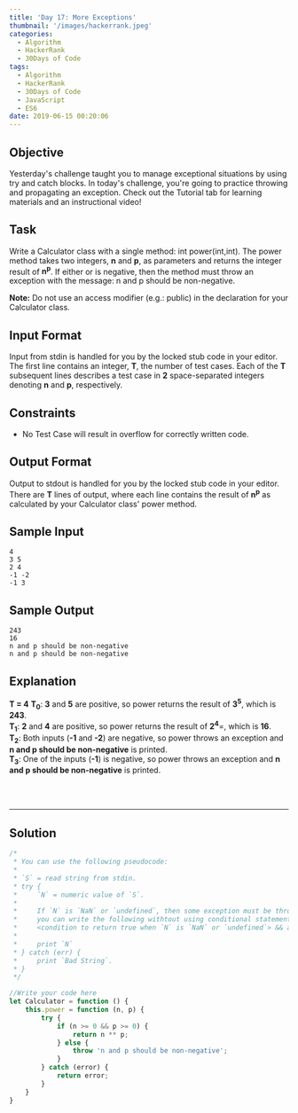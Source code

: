 ```yaml
---
title: 'Day 17: More Exceptions'
thumbnail: '/images/hackerrank.jpeg'
categories:
  - Algorithm
  - HackerRank
  - 30Days of Code
tags:
  - Algorithm
  - HackerRank
  - 30Days of Code
  - JavaScript
  - ES6
date: 2019-06-15 00:20:06
---
```


## Objective

Yesterday's challenge taught you to manage exceptional situations by using try and catch blocks. In today's challenge, you're going to practice throwing and propagating an exception. Check out the Tutorial tab for learning materials and an instructional video!

<!-- more -->

## Task

Write a Calculator class with a single method: int power(int,int). The power method takes two integers, **n** and **p**, as parameters and returns the integer result of **n<sup>p</sup>**. If either  or  is negative, then the method must throw an exception with the message: n and p should be non-negative.

**Note:** Do not use an access modifier (e.g.: public) in the declaration for your Calculator class.


## Input Format

Input from stdin is handled for you by the locked stub code in your editor. The first line contains an integer, **T**, the number of test cases. Each of the **T** subsequent lines describes a test case in **2** space-separated integers denoting **n** and **p**, respectively.


## Constraints

- No Test Case will result in overflow for correctly written code.


## Output Format

Output to stdout is handled for you by the locked stub code in your editor. There are **T** lines of output, where each line contains the result of **n<sup>p</sup>** as calculated by your Calculator class' power method.


## Sample Input

```
4
3 5
2 4
-1 -2
-1 3
```

## Sample Output

```
243
16
n and p should be non-negative
n and p should be non-negative
```


## Explanation

**T = 4**
**T<sub>0</sub>**: **3** and **5** are positive, so power returns the result of **3<sup>5</sup>**, which is **243**. <br/>
**T<sub>1</sub>**: **2** and **4** are positive, so power returns the result of **2<sup>4</sup>**=, which is **16**. <br/>
**T<sub>2</sub>**: Both inputs (**-1** and **-2**) are negative, so power throws an exception and **n and p should be non-negative** is printed. <br/>
**T<sub>3</sub>**: One of the inputs (**-1**) is negative, so power throws an exception and **n and p should be non-negative** is printed.

<br/>
<br/>

---

## Solution

```javascript
/*
 * You can use the following pseudocode:
 *
 * `S` = read string from stdin.
 * try {
 *     `N` = numeric value of `S`.
 *     
 *     If `N` is `NaN` or `undefined`, then some exception must be thrown,
 *     you can write the following withtout using conditional statement:
 *     <condition to return true when `N` is `NaN` or `undefined`> && an_undefined_function_call()
 *
 *     print `N`
 * } catch (err) {
 *     print `Bad String`.
 * }
 */

//Write your code here
let Calculator = function () {
    this.power = function (n, p) {
        try {
            if (n >= 0 && p >= 0) {
                return n ** p;
            } else {
                throw 'n and p should be non-negative';
            }
        } catch (error) {
            return error;
        }
    }
}
```